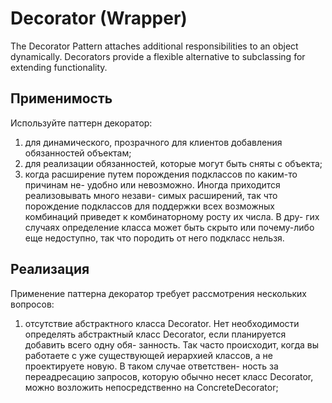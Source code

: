 # Decorator (Wrapper)
The Decorator Pattern attaches additional
responsibilities to an object dynamically.
Decorators provide a flexible alternative to
subclassing for extending functionality.

## Применимость
Используйте паттерн декоратор:
1. для динамического, прозрачного для клиентов добавления обязанностей
объектам;
2. для реализации обязанностей, которые могут быть сняты с объекта;
3. когда расширение путем порождения подклассов по каким-то причинам не-
удобно или невозможно. Иногда приходится реализовывать много незави-
симых расширений, так что порождение подклассов для поддержки всех
возможных комбинаций приведет к комбинаторному росту их числа. В дру-
гих случаях определение класса может быть скрыто или почему-либо еще
недоступно, так что породить от него подкласс нельзя.

## Реализация
Применение паттерна декоратор требует рассмотрения нескольких вопросов:
1. отсутствие абстрактного класса Decorator. Нет необходимости определять
абстрактный класс Decorator, если планируется добавить всего одну обя-
занность. Так часто происходит, когда вы работаете с уже существующей
иерархией классов, а не проектируете новую. В таком случае ответствен-
ность за переадресацию запросов, которую обычно несет класс Decorator,
можно возложить непосредственно на ConcreteDecorator;

